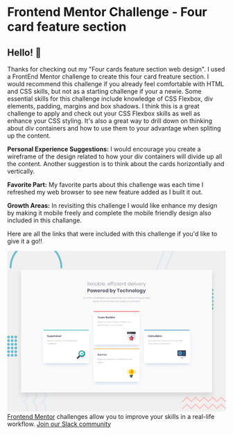 # Frontend Mentor Challenge - Four card feature section

## Hello! 👋

Thanks for checking out my "Four cards feature section web design". I used a FrontEnd Mentor challenge to create this four card freature section. I would recommend this challenge if you already feel comfortable with HTML and CSS skills, but not as a starting challenge if your a newie. Some essential skills for this challenge include knowledge of CSS Flexbox, div elements, padding, margins and box shadows. I think this is a great challenge to apply and check out your CSS Flexbox skills as well as enhance your CSS styling. It's also a great way to drill down on thinking about div containers and how to use them to your advantage when spliting up the content.

**Personal Experience Suggestions:**
I would encourage you create a wireframe of the design related to how your div containers will divide up all the content. Another suggestion is to think about the cards horizontially and vertically.

**Favorite Part:**
My favorite parts about this challenge was each time I refreshed my web browser to see new feature added as I built it out.

**Growth Areas:**
In revisiting this challenge I would like enhance my design by making it mobile freely and complete the mobile friendly design also included in this challange.

Here are all the links that were included with this challenge if you'd like to give it a go!!

![Design preview for the Four card feature section coding challenge](./design/desktop-preview.jpg)
[Frontend Mentor](https://www.frontendmentor.io) challenges allow you to improve your skills in a real-life workflow.
[Join our Slack community](https://www.frontendmentor.io/slack)
